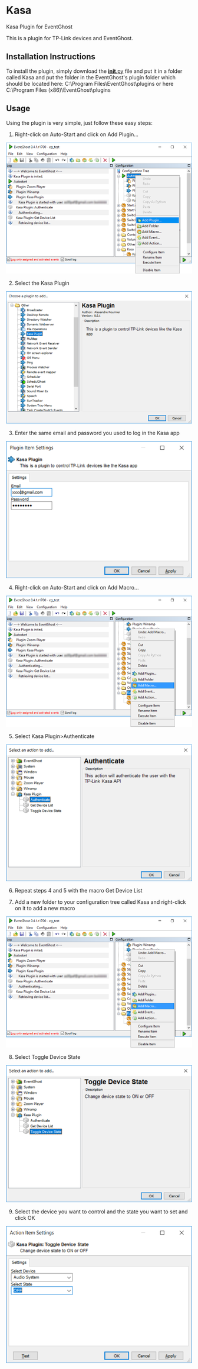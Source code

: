 # Kasa
Kasa Plugin for EventGhost

This is a plugin for TP-Link devices and EventGhost. 

## Installation Instructions
To install the plugin, simply download the [__init__.py](https://github.com/as00paf/Kasa/blob/master/__init__.py) file and put it in a folder called Kasa and put the folder in the EventGhost's plugin folder which should be located here:
C:\Program Files\EventGhost\plugins
or here
C:\Program Files (x86)\EventGhost\plugins

## Usage
Using the plugin is very simple, just follow these easy steps:

1. Right-click on Auto-Start and click on Add Plugin...

![Screenshot 1](https://github.com/as00paf/Kasa/blob/master/screenshots/ps1.png "Screenshot 1")

2. Select the Kasa Plugin

![Screenshot 2](https://github.com/as00paf/Kasa/blob/master/screenshots/ps2.png "Screenshot 2")

3. Enter the same email and password you used to log in the Kasa app

![Screenshot 3](https://github.com/as00paf/Kasa/blob/master/screenshots/ps3.png "Screenshot 3")

4. Right-click on Auto-Start and click on Add Macro...

![Screenshot 4](https://github.com/as00paf/Kasa/blob/master/screenshots/ps4.png "Screenshot 4")

5. Select Kasa Plugin>Authenticate

![Screenshot 5](https://github.com/as00paf/Kasa/blob/master/screenshots/ps5.png "Screenshot 5")

6. Repeat steps 4 and 5 with the macro Get Device List

7. Add a new folder to your configuration tree called Kasa and right-click on it to add a new macro

![Screenshot 7](https://github.com/as00paf/Kasa/blob/master/screenshots/ps4.png "Screenshot 7")

8. Select Toggle Device State

![Screenshot 8](https://github.com/as00paf/Kasa/blob/master/screenshots/ps7.png "Screenshot 8")

9. Select the device you want to control and the state you want to set and click OK

![Screenshot 9](https://github.com/as00paf/Kasa/blob/master/screenshots/ps8.png "Screenshot 9")
